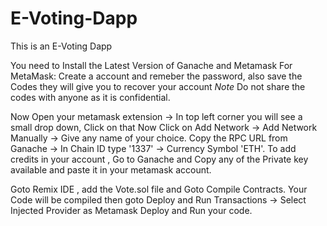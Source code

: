 # E-Voting-Dapp
This is an E-Voting Dapp 

You need to Install the Latest Version of Ganache and Metamask
For MetaMask:
Create a account and remeber the password, also save the Codes they will give you to recover your account
*Note* Do not share the codes with anyone as it is confidential.

Now Open your metamask extension -> In top left corner you will see a small drop down, Click on that
Now Click on Add Network -> Add Network Manually -> Give any name of your choice.
Copy the RPC URL from Ganache -> In Chain ID type '1337' -> Currency Symbol 'ETH'.
To add credits in your account , Go to Ganache and Copy any of the Private key available and paste it in your metamask account.

Goto Remix IDE , add the Vote.sol file and Goto Compile Contracts.
Your Code will be compiled then goto Deploy and Run Transactions -> Select Injected Provider as Metamask
Deploy and Run your code.


